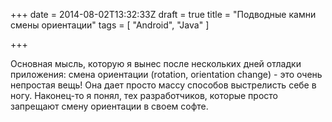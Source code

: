 +++
date = 2014-08-02T13:32:33Z
draft = true
title = "Подводные камни смены ориентации"
tags = [ "Android", "Java" ]

+++

Основная мысль, которую я вынес после нескольких дней отладки приложения: смена ориентации (rotation, orientation change) - это очень непростая вещь! Она дает просто массу способов выстрелисть себе в ногу. Наконец-то я понял, тех разработчиков, которые просто запрещают смену ориентации в своем софте.
